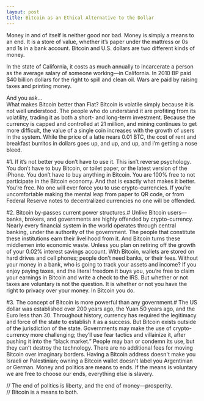 ```yaml
---
layout: post
title: Bitcoin as an Ethical Alternative to the Dollar
---
```

Money in and of itself is neither good nor bad. Money is simply a means to an end. It is a store of value, whether it’s paper under the mattress or 0s and 1s in a bank account. Bitcoin and U.S. dollars are two different kinds of money.

In the state of California, it costs as much annually to incarcerate a person as the average salary of someone working—in California. In 2010 BP paid $40 billion dollars for the right to spill and clean oil. Wars are paid by raising taxes and printing money.

And you ask... <br />
What makes Bitcoin better than Fiat? Bitcoin is volatile simply because it is not well understood. The people who do understand it are profiting from its volatility, trading it as both a short- and long-term investment. Because the currency is capped and controlled at 21 million, and mining continues to get more difficult, the value of a single coin increases with the growth of users in the system. While the price of a latte nears 0.01 BTC, the cost of rent and breakfast burritos in dollars goes up, and up, and up, and I’m getting a nose bleed.

#1. If it’s not better you don’t have to use it.
This isn’t reverse psychology. You don’t have to buy Bitcoin, or toilet paper, or the latest version of the iPhone. You don’t have to buy anything in Bitcoin. You are 100% free to not participate in the Bitcoin economy. And that is exactly what makes it better. You’re free. No one will ever force you to use crypto-currencies. If you’re uncomfortable making the mental leap from paper to QR code, or from Federal Reserve notes to decentralized currencies no one will be offended.

#2. Bitcoin by-passes current power structures.#
Unlike Bitcoin users—banks, brokers, and governments are highly offended by crypto-currency. Nearly every financial system in the world operates through central banking, under the authority of the government. The people that constitute these institutions earn their livelihood from it. And Bitcoin turns these middlemen into economic waste. Unless you plan on retiring off the growth of your 0.02% interest savings account. With Bitcoin, wallets are stored on hard drives and cell phones; people don’t need banks, or their fees. Without your money in a bank, who is going to track your assets and income? If you enjoy paying taxes, and the literal freedom it buys you, you’re free to claim your earnings in Bitcoin and write a check to the IRS. But whether or not taxes are voluntary is not the question. It is whether or not you have the right to privacy over your money. In Bitcoin you do.

#3. The concept of Bitcoin is more powerful than any government.#
The US dollar was established over 200 years ago, the Yuan 50 years ago, and the Euro less than 30. Throughout history, currency has required the legitimacy and force of the state to establish it as a success. But Bitcoin exists outside of the jurisdiction of the state. Governments may make the use of crypto-currency more challenging; they’ll use fear tactics and villainize it, after pushing it into the “black market.” People may ban or condemn its use, but they can’t destroy the technology. There are no additional fees for moving Bitcoin over imaginary borders. Having a Bitcoin address doesn't make you Israeli or Palestinian; owning a Bitcoin wallet doesn’t label you Argentinian or German. Money and politics are means to ends. If the means is voluntary we are free to choose our ends, everything else is slavery.

// The end of politics is liberty, and the end of money—prosperity. <br />
// Bitcoin is a means to both.

